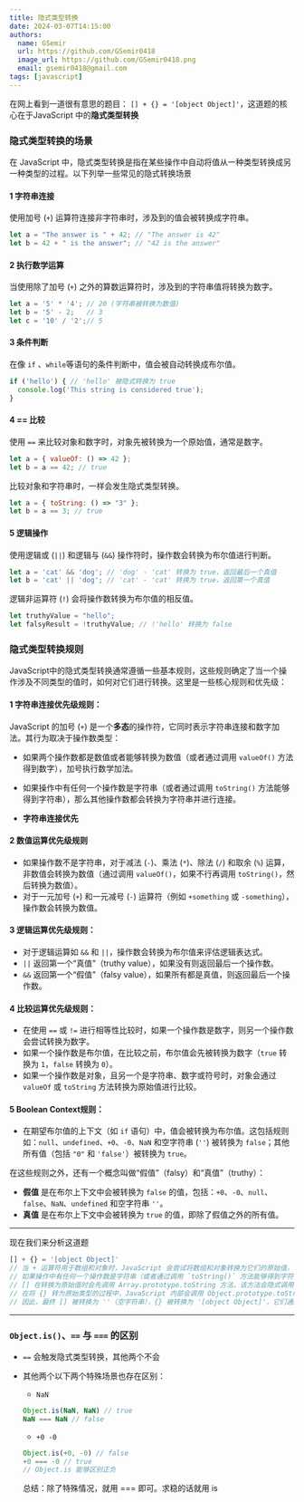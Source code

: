 ```yaml
---
title: 隐式类型转换
date: 2024-03-07T14:15:00
authors:
  name: GSemir
  url: https://github.com/GSemir0418
  image_url: https://github.com/GSemir0418.png
  email: gsemir0418@gmail.com
tags: [javascript]
---
```


在网上看到一道很有意思的题目： `[] + {} = '[object Object]'`，这道题的核心在于JavaScript 中的**隐式类型转换**

### 隐式类型转换的场景

在 JavaScript 中，隐式类型转换是指在某些操作中自动将值从一种类型转换成另一种类型的过程。以下列举一些常见的隐式转换场景

#### 1 字符串连接

使用加号 (`+`) 运算符连接非字符串时，涉及到的值会被转换成字符串。

```javascript
let a = "The answer is " + 42; // "The answer is 42"
let b = 42 + " is the answer"; // "42 is the answer"
```

#### 2 执行数学运算

当使用除了加号 (`+`) 之外的算数运算符时，涉及到的字符串值将转换为数字。

```javascript
let a = '5' * '4'; // 20 (字符串被转换为数值)
let b = '5' - 2;   // 3
let c = '10' / '2';// 5
```

#### 3 条件判断

在像 `if` 、`while`等语句的条件判断中，值会被自动转换成布尔值。

```javascript
if ('hello') { // 'hello' 被隐式转换为 true
  console.log('This string is considered true');
}
```

#### 4 == 比较

使用 `==` 来比较对象和数字时，对象先被转换为一个原始值，通常是数字。

```javascript
let a = { valueOf: () => 42 };
let b = a == 42; // true
```

比较对象和字符串时，一样会发生隐式类型转换。

```javascript
let a = { toString: () => "3" };
let b = a == 3; // true
```

#### 5 逻辑操作

使用逻辑或 (`||`) 和逻辑与 (`&&`) 操作符时，操作数会转换为布尔值进行判断。

```javascript
let a = 'cat' && 'dog'; // 'dog' - 'cat' 转换为 true，返回最后一个真值
let b = 'cat' || 'dog'; // 'cat' - 'cat' 转换为 true，返回第一个真值
```

逻辑非运算符 (`!`) 会将操作数转换为布尔值的相反值。

```javascript
let truthyValue = "hello";
let falsyResult = !truthyValue; // !'hello' 转换为 false
```

### 隐式类型转换规则

JavaScript中的隐式类型转换通常遵循一些基本规则，这些规则确定了当一个操作涉及不同类型的值时，如何对它们进行转换。这里是一些核心规则和优先级：

#### 1 字符串连接优先级规则：

JavaScript 的加号 (`+`) 是一个**多态**的操作符，它同时表示字符串连接和数字加法。其行为取决于操作数类型：

- 如果两个操作数都是数值或者能够转换为数值（或者通过调用 `valueOf()` 方法得到数字），加号执行数学加法。

- 如果操作中有任何一个操作数是字符串（或者通过调用 `toString()` 方法能够得到字符串），那么其他操作数都会转换为字符串并进行连接。
- **字符串连接优先**

#### 2 数值运算优先级规则

- 如果操作数不是字符串，对于减法 (`-`)、乘法 (`*`)、除法 (`/`) 和取余 (`%`) 运算，非数值会转换为数值（通过调用 `valueOf()`，如果不行再调用 `toString()`，然后转换为数值）。
- 对于一元加号 (`+`) 和一元减号 (`-`) 运算符（例如 `+something` 或 `-something`），操作数会转换为数值。

#### 3 逻辑运算优先级规则：

- 对于逻辑运算如 `&&` 和 `||`，操作数会转换为布尔值来评估逻辑表达式。
- `||` 返回第一个“真值”（truthy value），如果没有则返回最后一个操作数。
- `&&` 返回第一个“假值”（falsy value），如果所有都是真值，则返回最后一个操作数。

#### 4 比较运算优先级规则：

- 在使用 `==` 或 `!=` 进行相等性比较时，如果一个操作数是数字，则另一个操作数会尝试转换为数字。
- 如果一个操作数是布尔值，在比较之前，布尔值会先被转换为数字（`true` 转换为 `1`，`false` 转换为 `0`）。
- 如果一个操作数是对象，且另一个是字符串、数字或符号时，对象会通过 `valueOf` 或 `toString` 方法转换为原始值进行比较。

#### 5 Boolean Context规则：

- 在期望布尔值的上下文（如 `if` 语句）中，值会被转换为布尔值。这包括规则如：`null`、`undefined`、`+0`、`-0`、`NaN` 和空字符串 (`''`) 被转换为 `false`；其他所有值（包括 `"0"` 和 `'false'`）被转换为 `true`。

在这些规则之外，还有一个概念叫做“假值”（falsy）和“真值”（truthy）：

- **假值** 是在布尔上下文中会被转换为 `false` 的值，包括：`+0`、`-0`、`null`、`false`、`NaN`、`undefined` 和空字符串 `''`。
- **真值** 是在布尔上下文中会被转换为 `true` 的值，即除了假值之外的所有值。

------

现在我们来分析这道题

```js
[] + {} = '[object Object]'
// 当 + 运算符用于数组和对象时，JavaScript 会尝试将数组和对象转换为它们的原始值，
// 如果操作中有任何一个操作数是字符串（或者通过调用 `toString()` 方法能够得到字符串），那么就会进行优先进行字符串的拼接
// [] 在转换为原始值时会先调用 Array.prototype.toString 方法，该方法会隐式调用 Array.prototype.join 方法，将数组元素连接成字符串。对于空数组，结果就是空字符串。
// 在将 {} 转为原始类型的过程中，JavaScript 内部会调用 Object.prototype.toString 方法作为转换机制的一部分，返回了对象的字符串形式。
// 因此，最终 [] 被转换为 ''（空字符串），{} 被转换为 '[object Object]'，它们通过 + 运算符连接在一起就变成了 '' + '[object Object]'，结果是 '[object Object]'。
```

-----

### `Object.is()`、`==` 与 `===` 的区别

- `==` 会触发隐式类型转换，其他两个不会

- 其他两个以下两个特殊场景也存在区别：

  - `NaN`

  ```js
  Object.is(NaN, NaN) // true
  NaN === NaN // false
  ```

  - `+0 -0`

  ```js
  Object.is(+0, -0) // false
  +0 === -0 // true
  // Object.is 能够区别正负
  ```
  
    总结：除了特殊情况，就用 === 即可。求稳的话就用 is
  
    
